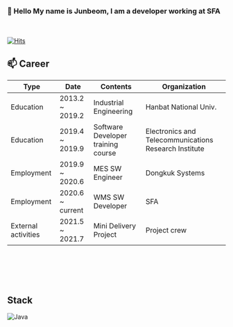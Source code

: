 ### 👋 Hello My name is Junbeom, I am a developer working at SFA

<br/><br/>
[![Hits](https://hits.seeyoufarm.com/api/count/incr/badge.svg?url=https%3A%2F%2Fwww.sfa.co.kr&count_bg=%2379C83D&title_bg=%2379C83D&icon=pinboard.svg&icon_color=%23E7E7E7&title=SFA&edge_flat=true)](https://www.sfa.co.kr/)
## 📫 Career
| Type                	| Date            	   | Contents                           	| Organization                                          	|
|---------------------	|-----------------	   |------------------------------------	|-------------------------------------------------------	|
| Education           	| 2013.2 ~ 2019.2 	   | Industrial Engineering             	| Hanbat National Univ.                                   |
| Education           	| 2019.4 ~ 2019.9 	   | Software Developer training course 	| Electronics and Telecommunications Research Institute 	|
| Employment          	| 2019.9 ~ 2020.6 	   | MES SW Engineer                    	| Dongkuk Systems                                       	|
| Employment          	| 2020.6 ~ current     | WMS SW Developer                   	| SFA                                                   	|
| External activities 	| 2021.5 ~ 2021.7 	   | Mini Delivery Project              	| Project crew                                          	|


<br/><br/><br/><br/>
## Stack
![Java](https://img.shields.io/badge/Java-%E2%98%85%E2%98%85%E2%98%85%E2%98%86%E2%98%86-0696D7?style=plastic&logo=Java&logoColor=white)

<!--
**skier5000/skier5000** is a ✨ _special_ ✨ repository because its `README.md` (this file) appears on your GitHub profile.
[![Anurag's GitHub stats](https://github-readme-stats.vercel.app/api?username=skier5000)](https://github.com/anuraghazra/github-readme-stats)
Here are some ideas to get you started:

- 🔭 I’m currently working on ...
- 🌱 I’m currently learning ...
- 👯 I’m looking to collaborate on ...
- 🤔 I’m looking for help with ...
- 💬 Ask me about ...
- 📫 How to reach me: ...
- 😄 Pronouns: ...
- ⚡ Fun fact: ...
-->
